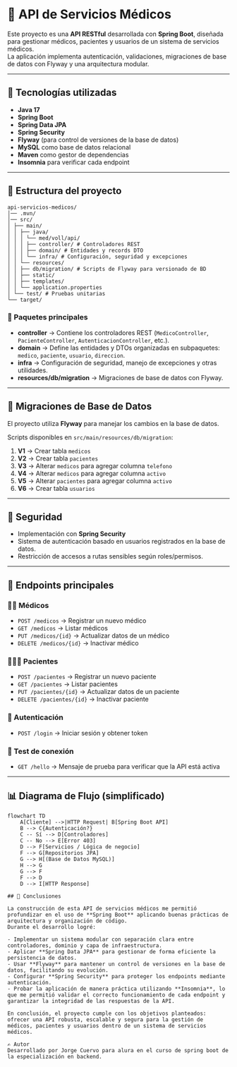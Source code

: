 # 🏥 API de Servicios Médicos

Este proyecto es una **API RESTful** desarrollada con **Spring Boot**, diseñada para gestionar médicos, pacientes y usuarios de un sistema de servicios médicos.  
La aplicación implementa autenticación, validaciones, migraciones de base de datos con Flyway y una arquitectura modular.

---

## 🚀 Tecnologías utilizadas

- **Java 17**
- **Spring Boot**
- **Spring Data JPA**
- **Spring Security**
- **Flyway** (para control de versiones de la base de datos)
- **MySQL** como base de datos relacional
- **Maven** como gestor de dependencias
- **Insomnia** para verificar cada endpoint

---

## 📂 Estructura del proyecto
```
api-servicios-medicos/
│── .mvn/
│── src/
│ ├── main/
│ │ ├── java/
│ │ │ └── med/voll/api/
│ │ │ ├── controller/ # Controladores REST
│ │ │ ├── domain/ # Entidades y records DTO
│ │ │ └── infra/ # Configuración, seguridad y excepciones
│ │ └── resources/
│ │ ├── db/migration/ # Scripts de Flyway para versionado de BD
│ │ ├── static/
│ │ ├── templates/
│ │ └── application.properties
│ └── test/ # Pruebas unitarias
└── target/
```

### 📌 Paquetes principales

- **controller** → Contiene los controladores REST (`MedicoController`, `PacienteController`, `AutenticacionController`, etc.).
- **domain** → Define las entidades y DTOs organizadas en subpaquetes: `medico`, `paciente`, `usuario`, `direccion`.
- **infra** → Configuración de seguridad, manejo de excepciones y otras utilidades.
- **resources/db/migration** → Migraciones de base de datos con Flyway.

---

## 📜 Migraciones de Base de Datos

El proyecto utiliza **Flyway** para manejar los cambios en la base de datos.

Scripts disponibles en `src/main/resources/db/migration`:

1. **V1** → Crear tabla `medicos`  
2. **V2** → Crear tabla `pacientes`  
3. **V3** → Alterar `medicos` para agregar columna `telefono`  
4. **V4** → Alterar `medicos` para agregar columna `activo`  
5. **V5** → Alterar `pacientes` para agregar columna `activo`  
6. **V6** → Crear tabla `usuarios`  

---

## 🔑 Seguridad

- Implementación con **Spring Security**
- Sistema de autenticación basado en usuarios registrados en la base de datos.
- Restricción de accesos a rutas sensibles según roles/permisos.

---

## 📌 Endpoints principales

### 👨‍⚕️ Médicos
- `POST /medicos` → Registrar un nuevo médico  
- `GET /medicos` → Listar médicos  
- `PUT /medicos/{id}` → Actualizar datos de un médico  
- `DELETE /medicos/{id}` → Inactivar médico  

### 🧑‍🤝‍🧑 Pacientes
- `POST /pacientes` → Registrar un nuevo paciente  
- `GET /pacientes` → Listar pacientes  
- `PUT /pacientes/{id}` → Actualizar datos de un paciente  
- `DELETE /pacientes/{id}` → Inactivar paciente  

### 🔐 Autenticación
- `POST /login` → Iniciar sesión y obtener token  

### 👋 Test de conexión
- `GET /hello` → Mensaje de prueba para verificar que la API está activa  

---

## 📊 Diagrama de Flujo (simplificado)

```mermaid
flowchart TD
    A[Cliente] -->|HTTP Request| B[Spring Boot API]
    B --> C{Autenticación?}
    C -- Sí --> D[Controladores]
    C -- No --> E[Error 403]
    D --> F[Servicios / Lógica de negocio]
    F --> G[Repositorios JPA]
    G --> H[(Base de Datos MySQL)]
    H --> G
    G --> F
    F --> D
    D --> I[HTTP Response]

## 📝 Conclusiones

La construcción de esta API de servicios médicos me permitió profundizar en el uso de **Spring Boot** aplicando buenas prácticas de arquitectura y organización de código.  
Durante el desarrollo logré:

- Implementar un sistema modular con separación clara entre controladores, dominio y capa de infraestructura.  
- Aplicar **Spring Data JPA** para gestionar de forma eficiente la persistencia de datos.  
- Usar **Flyway** para mantener un control de versiones en la base de datos, facilitando su evolución.  
- Configurar **Spring Security** para proteger los endpoints mediante autenticación.  
- Probar la aplicación de manera práctica utilizando **Insomnia**, lo que me permitió validar el correcto funcionamiento de cada endpoint y garantizar la integridad de las respuestas de la API.  

En conclusión, el proyecto cumple con los objetivos planteados: ofrecer una API robusta, escalable y segura para la gestión de médicos, pacientes y usuarios dentro de un sistema de servicios médicos.

✍️ Autor
Desarrollado por Jorge Cuervo para alura en el curso de spring boot de la especialización en backend.

